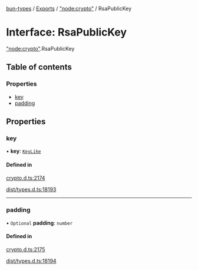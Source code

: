 [bun-types](https://github.com/oven-sh/bun-types/blob/master/api-docs/README.md) / [Exports](https://github.com/oven-sh/bun-types/blob/master/api-docs/modules.md) / ["node:crypto"](https://github.com/oven-sh/bun-types/blob/master/api-docs/modules/node_crypto_.md) / RsaPublicKey

# Interface: RsaPublicKey

["node:crypto"](https://github.com/oven-sh/bun-types/blob/master/api-docs/modules/node_crypto_.md).RsaPublicKey

## Table of contents

### Properties

- [key](https://github.com/oven-sh/bun-types/blob/master/api-docs/interfaces/node_crypto_.RsaPublicKey.md#key)
- [padding](https://github.com/oven-sh/bun-types/blob/master/api-docs/interfaces/node_crypto_.RsaPublicKey.md#padding)

## Properties

### key

• **key**: [`KeyLike`](https://github.com/oven-sh/bun-types/blob/master/api-docs/modules/crypto_.md#keylike)

#### Defined in

[crypto.d.ts:2174](https://github.com/valgaze/bun-types/blob/6f8dbf8/crypto.d.ts#L2174)

[dist/types.d.ts:18193](https://github.com/valgaze/bun-types/blob/6f8dbf8/dist/types.d.ts#L18193)

___

### padding

• `Optional` **padding**: `number`

#### Defined in

[crypto.d.ts:2175](https://github.com/valgaze/bun-types/blob/6f8dbf8/crypto.d.ts#L2175)

[dist/types.d.ts:18194](https://github.com/valgaze/bun-types/blob/6f8dbf8/dist/types.d.ts#L18194)
